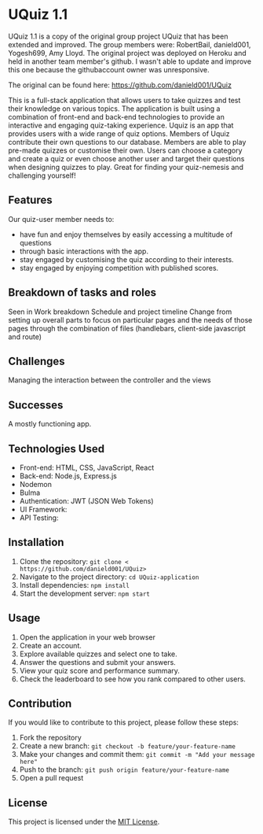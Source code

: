 # UQuiz 1.1

UQuiz 1.1 is a copy of the original group project UQuiz that has been extended and improved. 
The group members were: RobertBail, danield001, Yogesh699, Amy Lloyd.
The original project was deployed on Heroku and held in another team member's github. I wasn't able to update and improve this one because the githubaccount owner was unresponsive. 

The original can be found here: https://github.com/danield001/UQuiz

This is a full-stack application that allows users to take quizzes and test their knowledge on various topics. The application is built using a combination of front-end and back-end technologies to provide an interactive and engaging quiz-taking experience.
Uquiz is an app that provides users with a wide range of quiz options.
Members of Uquiz contribute their own questions to our database. 
Members are able to play pre-made quizzes or customise their own. 
Users can choose a category and create a quiz or even choose another user and target their questions when designing quizzes to play. Great for finding your quiz-nemesis and challenging yourself!

## Features
Our quiz-user member needs to:
- have fun and enjoy themselves by easily accessing a multitude of questions 
- through basic interactions with the app.
- stay engaged by customising the quiz according to their interests.
- stay engaged by enjoying competition with published scores.

## Breakdown of tasks and roles
Seen in Work breakdown Schedule and project timeline
Change from setting up overall parts to focus on particular pages and the needs of those pages through the combination of files (handlebars, client-side javascript and route)

## Challenges
Managing the interaction between the controller and the views

## Successes
 A mostly functioning app.

## Technologies Used

- Front-end: HTML, CSS, JavaScript, React
- Back-end: Node.js, Express.js
- Nodemon
- Bulma 
- Authentication: JWT (JSON Web Tokens)
- UI Framework: 
- API Testing: 

## Installation

1. Clone the repository: `git clone < https://github.com/danield001/UQuiz>`
2. Navigate to the project directory: `cd UQuiz-application`
3. Install dependencies: `npm install`
4. Start the development server: `npm start`

## Usage
1. Open the application in your web browser 
2. Create an account. 
3. Explore available quizzes and select one to take.
4. Answer the questions and submit your answers.
5. View your quiz score and performance summary.
6. Check the leaderboard to see how you rank compared to other users.

## Contribution

If you would like to contribute to this project, please follow these steps:

1. Fork the repository
2. Create a new branch: `git checkout -b feature/your-feature-name`
3. Make your changes and commit them: `git commit -m "Add your message here"`
4. Push to the branch: `git push origin feature/your-feature-name`
5. Open a pull request

## License

This project is licensed under the [MIT License](LICENSE).
